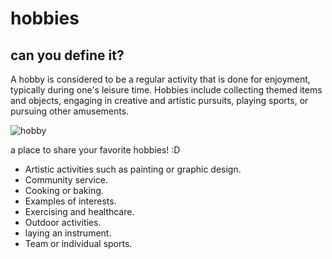 # hobbies

## can you define it?
A hobby is considered to be a regular activity that is done for enjoyment, typically during one's leisure time. Hobbies include collecting themed items and objects, engaging in creative and artistic pursuits, playing sports, or pursuing other amusements.

![hobby](https://www.google.com/search?q=hobby+definition&client=ubuntu&channel=fs&tbm=isch&source=iu&ictx=1&vet=1&fir=V6TsNNAY4caLTM%252Cs7_qRNsMJaWmUM%252C%252Fm%252F03glg%253BQk73caTFf6xvVM%252C7xwdNQuaxvc-RM%252C_%253BkjEQkiNVQRrh7M%252Cuv8iegfd04NN2M%252C_%253Br4eEjFbHIcpdBM%252C7xwdNQuaxvc-RM%252C_%253BPsMNbjZVIs8mNM%252CUZyaTWC04H1KGM%252C_&usg=AI4_-kTGgvXOYS2DwR6XY76wJbizI385YQ&sa=X&ved=2ahUKEwjVvd_z6vz2AhUkR_EDHbL4BwkQ_B16BAhQEAE#imgrc=V6TsNNAY4caLTM)

a place to share your favorite hobbies! :D
* Artistic activities such as painting or graphic design.
* Community service.
* Cooking or baking.
* Examples of interests.
* Exercising and healthcare.
 * Outdoor activities.
 * laying an instrument.
 * Team or individual sports.
